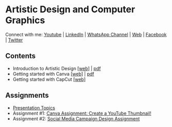 
# Artistic Design and Computer Graphics

Connect with me: [Youtube](https://www.youtube.com/yasirbhutta) \| [LinkedIn](https://www.linkedin.com/in/yasirbhutta/) \| [WhatsApp Channel](https://whatsapp.com/channel/0029VaC3BC160eBZZSs3CW0c) \| [Web](https://yasirbhutta.github.io/) \| [Facebook](https://www.facebook.com/yasirbhutta786) \| [Twitter](https://twitter.com/yasirbhutta)

## Contents
- Introduction to Artistic Design [[web]](docs/artistic-design.md) \| [pdf](https://yasirbhutta.github.io/artistic-design/docs/artistic-design.pdf)
- Getting started with Canva [[web]](../canva/index.md) \| [pdf](https://yasirbhutta.github.io/canva/index.pdf)
- Getting started with CapCut [[web]](../capcut/index.md)

## Assignments

- [Presentation Topics](docs/topics.md)
- Assignment #1: [Canva Assignment: Create a YouTube Thumbnail!](../canva/assignments/assign1.md)
- Assignment #2: [Social Media Campaign Design Assignment](assignments/assign1.md)
  